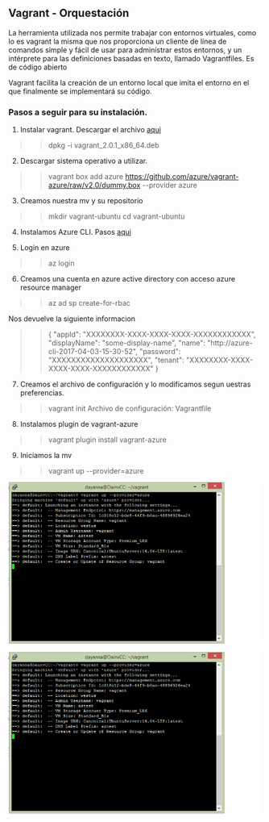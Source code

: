 ## Vagrant - Orquestación

La herramienta utilizada nos permite trabajar con entornos virtuales, como lo es vagrant la misma que nos proporciona un cliente de línea de comandos simple y fácil de usar para administrar estos entornos, y un intérprete para las definiciones basadas en texto, llamado Vagrantfiles. Es de código abierto

Vagrant facilita la creación de un entorno local que imita el entorno en el que finalmente se implementará su código.

### Pasos a seguir para su instalación.

1. Instalar vagrant. Descargar el archivo [aqui](https://www.vagrantup.com/downloads.html)
>
>> dpkg -i vagrant_2.0.1_x86_64.deb 

2. Descargar sistema operativo a utilizar.
>
>>  vagrant box add azure https://github.com/azure/vagrant-azure/raw/v2.0/dummy.box --provider azure
>>

3. Creamos nuestra mv y su repositorio 
>
>>    mkdir vagrant-ubuntu
>>    cd vagrant-ubuntu
>>

4. Instalamos Azure CLI. Pasos [aqui](https://github.com/daiaguirre979/ProyectoMasterCC/tree/master/automatizacion)

5. Login en azure 
>
>> az login

6. Creamos una cuenta en azure active directory con acceso azure resource manager 
>
>> az ad sp create-for-rbac

Nos devuelve la siguiente informacion
>
>> {
>>  "appId": "XXXXXXXX-XXXX-XXXX-XXXX-XXXXXXXXXXXX",
>>  "displayName": "some-display-name",
>>  "name": "http://azure-cli-2017-04-03-15-30-52",
>>  "password": "XXXXXXXXXXXXXXXXXXXX",
>>  "tenant": "XXXXXXXX-XXXX-XXXX-XXXX-XXXXXXXXXXXX"
>> }

7. Creamos el archivo de configuración y lo modificamos segun uestras preferencias.
>
>>   vagrant init
>>   Archivo de configuración: Vagrantfile

8. Instalamos plugin de vagrant-azure
>
>> vagrant plugin install vagrant-azure

9. Iniciamos la mv

>
>>  vagrant up --provider=azure
>>

![Con titulo](https://raw.githubusercontent.com/daiaguirre979/CC-Master/master/1-orq.png "orquestacion")

![Con titulo](https://raw.githubusercontent.com/daiaguirre979/CC-Master/master/1-orq.png "orquestacion")

